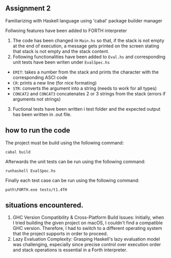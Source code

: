 ## Assignment 2

Familiarizing with Haskell language using 'cabal' package builder manager

Follwoing features have been added to FORTH interpreter

1.  The code has been changed in `Main.hs` so that, if the stack is not empty at the end of execution,  a message gets printed on the screen stating that stack is not empty and the stack content.
2. Following functionalities have been added to `Eval.hs` and corresponding unit tests have been writen under `EvalSpec.hs`
  * `EMIT`: takes a number from the stack and prints the character with the corresponding ASCI code
  * `CR`: prints a new line (for nice formating)
  * `STR`: converts the argument into a string (needs to work for all types)
  * `CONCAT2` and `CONCAT3` concatenates 2 or 3 strings from the stack (errors if arguments not strings)

3. Fuctional tests have been written i test folder and the expected output has been written in .out file. 

## how to run the code
The project must be build using the following command:
```
cabal build
```
Afterwards the unit tests can be run using the following command:
```
runhaskell EvalSpec.hs
```
Finally each test case can be run using the following command: 
```
path\FORTH.exe tests/t1.4TH 
```

## situations encountered.

1. GHC Version Compatibility & Cross-Platform Build Issues: 
Initially, when I tried building the given project on macOS, I couldn't find a compatible GHC version. Therefore, I had to switch to a different operating system that the project supports in order to proceed.
2. Lazy Evaluation Complexity: 
Grasping Haskell's lazy evaluation model was challenging, especially since precise control over execution order and stack operations is essential in a Forth interpreter.
